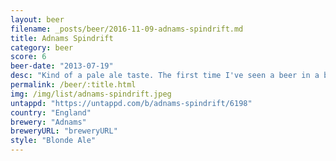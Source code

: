 ```yaml
---
layout: beer
filename: _posts/beer/2016-11-09-adnams-spindrift.md
title: Adnams Spindrift
category: beer
score: 6
beer-date: "2013-07-19"
desc: "Kind of a pale ale taste. The first time I've seen a beer in a blue bottle"
permalink: /beer/:title.html
img: /img/list/adnams-spindrift.jpeg
untappd: "https://untappd.com/b/adnams-spindrift/6198"
country: "England"
brewery: "Adnams"
breweryURL: "breweryURL"
style: "Blonde Ale"
---
```


